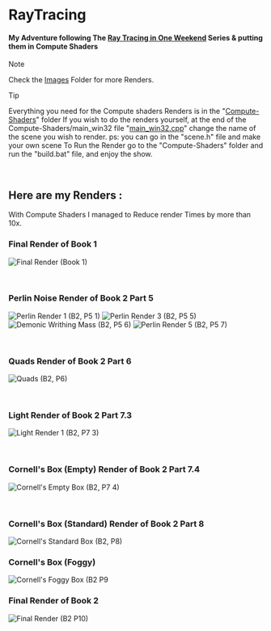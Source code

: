 # RayTracing 
#### My Adventure following The [Ray Tracing in One Weekend](https://raytracing.github.io/) Series & putting them in Compute Shaders

> [!NOTE]
> Check the [Images](https://github.com/Loris-Moreau/RayTracing/tree/Compute-Shader/Images "Images Folder") Folder for more Renders.

> [!TIP]
> Everything you need for the Compute shaders Renders is in the "[Compute-Shaders](https://github.com/Loris-Moreau/RayTracing/tree/Compute-Shader/RayTracing/Compute-Shaders)" folder
> If you wish to do the renders yourself, at the end of the Compute-Shaders/main_win32 file "[main_win32.cpp](https://github.com/Loris-Moreau/RayTracing/blob/Compute-Shader/RayTracing/Compute-Shaders/main_win32.cpp#L215 "Line 215 of Main")" change the name of the scene you wish to render.
> ps: you can go in the "scene.h" file and make your own scene
> To Run the Render go to the "Compute-Shaders" folder and run the "build.bat" file, and enjoy the show.
> 

<br>

## Here are my Renders :

With Compute Shaders I managed to Reduce render Times by more than 10x.

### Final Render of Book 1
![Final Render (Book 1)](https://github.com/Loris-Moreau/RayTracing/blob/79252e22f57695ea77a9d8465e6bfb24c4784826/Images/Final%20Render%20(B1).png)

<br>

### Perlin Noise Render of Book 2 Part 5
![Perlin Render 1 (B2, P5 1)](https://github.com/Loris-Moreau/RayTracing/blob/79252e22f57695ea77a9d8465e6bfb24c4784826/Images/Perlin%20Render%201%20(B2%2C%20P5.1).png) ![Perlin Render 3 (B2, P5 5)](https://github.com/Loris-Moreau/RayTracing/blob/79252e22f57695ea77a9d8465e6bfb24c4784826/Images/Perlin%20Render%203%20(B2%2C%20P5.5).png) ![Demonic Writhing Mass (B2, P5 6)](https://github.com/Loris-Moreau/RayTracing/blob/79252e22f57695ea77a9d8465e6bfb24c4784826/Images/Demonic%20Writhing%20Mass%20(B2%2C%20P5.6).png "Demonic Writhing Mass") ![Perlin Render 5 (B2, P5 7)](https://github.com/Loris-Moreau/RayTracing/blob/79252e22f57695ea77a9d8465e6bfb24c4784826/Images/Perlin%20Render%205%20(B2%2C%20P5.7).png) 

<br>

### Quads Render of Book 2 Part 6
![Quads (B2, P6)](https://github.com/Loris-Moreau/RayTracing/blob/79252e22f57695ea77a9d8465e6bfb24c4784826/Images/Quads%20(B2%2C%20P6).png)

<br>

### Light Render of Book 2 Part 7.3
![Light Render 1 (B2, P7 3)](https://github.com/Loris-Moreau/RayTracing/blob/40ac082b9de1f7e08b7ad7c964261e8d726c7139/Images/Light%20Render%201%20(B2%2C%20P7.3).png "The Darkness Looks Back")

<br>

### Cornell's Box (Empty) Render of Book 2 Part 7.4
![Cornell's Empty Box (B2, P7 4)](https://github.com/Loris-Moreau/RayTracing/blob/40ac082b9de1f7e08b7ad7c964261e8d726c7139/Images/Cornells%20Box%20(B2%2C%20P7.4).png "Corn")

<br>

### Cornell's Box (Standard) Render of Book 2 Part 8
![Cornell's Standard Box (B2, P8)](https://github.com/Loris-Moreau/RayTracing/blob/67b0dee542b0eff8d9c4a799574407e098df5bf8/Images/Cornell's%20Box%20(B2%2C%20P8).png "Also Corn")

### Cornell's Box (Foggy)
![Cornell's Foggy Box (B2 P9](https://github.com/Loris-Moreau/RayTracing/blob/980fdc6f97b9a255894f0d68f418f7490e6b39ab/Images/Cornell's%20Foggy%20Box%20(B2%2C%20P9).png "Foggy Corn")

### Final Render of Book 2
![Final Render (B2 P10)](https://github.com/Loris-Moreau/RayTracing/blob/980fdc6f97b9a255894f0d68f418f7490e6b39ab/Images/Final%20Render%20(B2).png "Final Render Book 2")
